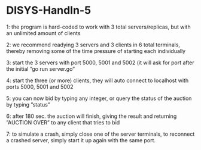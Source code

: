# DISYS-HandIn-5

1: the program is hard-coded to work with 3 total servers/replicas, but with
an unlimited amount of clients

2: we recommend readying 3 servers and 3 clients in 6 total terminals,
thereby removing some of the time pressure of starting each individually

3: start the 3 servers with port 5000, 5001 and 5002 (it will ask for port
after the initial ”go run server.go”

4: start the three (or more) clients, they will auto connect to localhost with
ports 5000, 5001 and 5002

5: you can now bid by typing any integer, or query the status of the auction
by typing ”status”

6: after 180 sec. the auction will finish, giving the result and returning
”AUCTION OVER” to any client that tries to bid

7: to simulate a crash, simply close one of the server terminals, to reconnect
a crashed server, simply start it up again with the same port.
